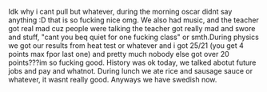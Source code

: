 Idk why i cant pull but whatever, during the morning oscar didnt say anything :D that is so fucking nice omg. We also had music, and the teacher got real mad cuz people were talking the teacher got really mad and swore and stuff, "cant you beq quiet for one fucking class" or smth.During physics we got our results from heat test or whatever and i got 25/21 (you get 4 points max fpor last one) and pretty much nobody else got over 20 points???im so fucking good. History was ok today, we talked abotut future jobs and pay and whatnot. During lunch we ate rice and sausage sauce or whatever, it wasnt really good. Anyways we have swedish now.
